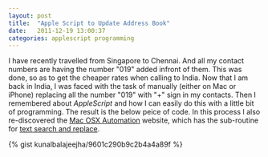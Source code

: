```yaml
---
layout: post
title:  "Apple Script to Update Address Book"
date:   2011-12-19 13:00:37
categories: applescript programming
---
```


I have recently travelled from Singapore to Chennai. And all my contact numbers are having the number "019" added infront of them. This was done, so as to get the cheaper rates when calling to India. Now that I am back in India, I was faced with the task of manually (either on Mac or iPhone) replacing all the number "019" with "+" sign in my contacts.
Then I remembered about *AppleScript* and how I can easily do this with a little bit of programming.
The result is the below peice of code. In this process I also re-discovered the [Mac OSX Automation](http://www.macosxautomation.com) website, which has the sub-routine for [text search and replace](http://www.macosxautomation.com/applescript/sbrt/sbrt-06.html).

{% gist kunalbalajeejha/9601c290b9c2b4a4a89f %}